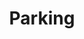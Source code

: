 ---
title: Parking
tags: ["parking", "car", "vehicle", "lot", "space", "transportation"]
icon: parking
svg: '<svg xmlns="http://www.w3.org/2000/svg" width="24" height="24" fill="none" viewBox="0 0 24 24" stroke-width="1.5" stroke-linecap="round" stroke-linejoin="round" stroke="currentColor"><path d="M10.5 15v-2.4m0 0h2.276c2.299 0 2.299-3.6 0-3.6H10.5z"/><circle cx="12" cy="12" r="9"/></svg>'
---